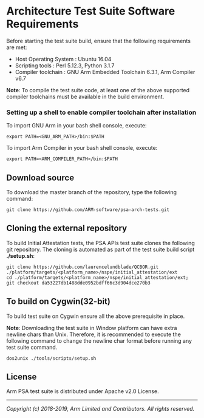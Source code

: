 
# Architecture Test Suite Software Requirements

Before starting the test suite build, ensure that the following requirements are met: <br />

- Host Operating System     : Ubuntu 16.04
- Scripting tools           : Perl 5.12.3, Python 3.1.7
- Compiler toolchain        : GNU Arm Embedded Toolchain 6.3.1, Arm Compiler v6.7

**Note**: To compile the test suite code, at least one of the above supported compiler toolchains
        must be available in the build environment.

### Setting up a shell to enable compiler toolchain after installation

To import GNU Arm in your bash shell console, execute:
~~~
export PATH=<GNU_ARM_PATH>/bin:$PATH
~~~

To import Arm Compiler in your bash shell console, execute:
~~~
export PATH=<ARM_COMPILER_PATH>/bin:$PATH
~~~

## Download source

To download the master branch of the repository, type the following command: <br />
~~~
git clone https://github.com/ARM-software/psa-arch-tests.git
~~~

## Cloning the external repository

To build Initial Attestation tests, the PSA APIs test suite clones the following
git repository. The cloning is automated as part of the test suite
build script **./setup.sh**:

~~~
git clone https://github.com/laurencelundblade/QCBOR.git ./platform/targets/<platform_name>/nspe/initial_attestation/ext
cd ./platform/targets/<platform_name>/nspe/initial_attestation/ext; git checkout da53227db1488dde0952bdff66c3d904dce270b3
~~~

## To build on Cygwin(32-bit)

To build test suite on Cygwin ensure all the above prerequisite in place.

**Note**: Downloading the test suite in Window platform can have extra
newline chars than Unix. Therefore, it is recommended to execute the
following command to change the newline char format before running
any test suite command.<br />

~~~
dos2unix ./tools/scripts/setup.sh
~~~

## License
Arm PSA test suite is distributed under Apache v2.0 License.

--------------

*Copyright (c) 2018-2019, Arm Limited and Contributors. All rights reserved.*
